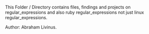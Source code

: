 This Folder / Directory contains files, findings and projects on regular_expressions
and also ruby regular_expressions not just linux regular_expressions.

Author: Abraham Livinus.
